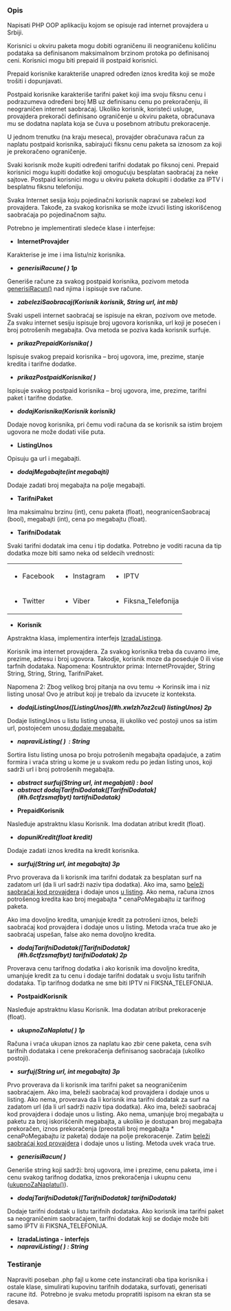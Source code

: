 ### <span class="c30">Opis</span>
<span class="c9">Napisati PHP OOP aplikaciju kojom se opisuje rad internet provajdera u Srbiji. </span>

<span class="c9">Korisnici u okviru paketa mogu dobiti ograničenu ili neograničenu količinu podataka sa definisanom maksimalnom brzinom protoka po definisanoj ceni. Korisnici mogu biti prepaid ili postpaid korisnici. </span>

<span class="c9">Prepaid korisnike karakteriše unapred određen iznos kredita koji se može trošiti i dopunjavati. </span>

<span class="c9">Postpaid korisnike karakteriše tarifni paket koji ima svoju fiksnu cenu i podrazumeva određeni broj MB uz definisanu cenu po prekoračenju, ili neograničen internet saobraćaj. Ukoliko korisnik, koristeći usluge, provajdera prekorači definisano ograničenje u okviru paketa, obračunava mu se dodatna naplata koja se čuva u posebnom atributu prekoracenje. </span>

<span class="c9"></span>

<span class="c9">U jednom trenutku (na kraju meseca), provajder obračunava račun za naplatu postpaid korisnika, sabirajući fiksnu cenu paketa sa iznosom za koji je prekoračeno ograničenje. </span>

<span class="c9"></span>

<span class="c9">Svaki korisnik može kupiti određeni tarifni dodatak po fiksnoj ceni. Prepaid korisnici mogu kupiti dodatke koji omogućuju besplatan saobraćaj za neke sajtove. Postpaid korisnici mogu u okviru paketa dokupiti i dodatke za IPTV i besplatnu fiksnu telefoniju. </span>

<span class="c9">Svaka Internet sesija koju pojedinačni korisnik napravi se zabelezi kod provajdera. Takođe, za svakog korisnika se može izvući listing iskorišćenog saobraćaja po pojedinačnom sajtu.</span>

<span class="c9"></span>

<span class="c9">Potrebno je implementirati sledeće klase i interfejse:</span>

- <h4 id="h.scqsv25pvn0e" style="display: inline;"><span class="c4">InternetProvajder</span></h4>

<span class="c9">Karakterise je ime i ima listu/niz korisnika.</span>

- <h5 id="h.hezhp1rmvbgc" style="display: inline;"><span class="c19">generisiRacune( ) 1p</span></h5>

<span>Generiše račune za svakog postpaid korisnika, </span><span>pozivom metoda </span><span class="c23">[generisiRacun()](#h.3libqhiqva63)</span><span class="c9">&nbsp;nad njima i ispisuje sve račune.</span>

- <h5 id="h.4qf9yacxyuhb" style="display: inline;"><span class="c18">zabeleziSaobracaj(Korisnik korisnik, String url, int mb) </span></h5>

<span class="c9">Svaki uspeli internet saobraćaj se ispisuje na ekran, pozivom ove metode. Za svaku internet sesiju ispisuje broj ugovora korisnika, url koji je posećen i broj potrošenih megabajta. Ova metoda se poziva kada korisnik surfuje.</span>

- <h5 id="h.lyjz9fgncwu" style="display: inline;"><span class="c18">prikazPrepaidKorisnika( )</span></h5>

<span>I</span><span class="c9">spisuje svakog prepaid korisnika – broj ugovora, ime, prezime, stanje kredita i tarifne dodatke.</span>

- <h5 id="h.otfhnw56jtjw" style="display: inline;"><span class="c18">prikazPostpaidKorisnika( )</span></h5>

<span>I</span><span class="c9">spisuje svakog postpaid korisnika – broj ugovora, ime, prezime, tarifni paket i tarifne dodatke.</span>

- <h5 id="h.pmsbn7dyx1t3" style="display: inline;"><span class="c18">dodajKorisnika(Korisnik korisnik) </span></h5>

<span>D</span><span class="c9">odaje novog korisnika, pri čemu vodi računa da se korisnik sa istim brojem ugovora ne može dodati više puta.</span>

- <h4 id="h.xwlzh7oz2cul" style="display: inline;"><span class="c19">ListingUnos</span><span class="c10">&nbsp;</span></h4>

<span class="c9">Opisuju ga url i megabajti.</span>

- <h5 id="h.1uy8k94mfsv6" style="display: inline;"><span class="c18">dodajMegabajte(int megabajti)</span></h5>

<span>D</span><span class="c9">odaje zadati broj megabajta na polje megabajti.</span>

- <h4 id="h.ma6vfmow8176" style="display: inline;"><span class="c19">TarifniPaket</span><span class="c10">&nbsp;</span></h4>

<span class="c9">Ima maksimalnu brzinu (int), cenu paketa (float), neogranicenSaobracaj (bool), megabajti (int), cena po megabajtu (float).</span>

- <h4 id="h.6ctfzsmafbyt" style="display: inline;"><span class="c19">TarifniDodatak</span><span class="c10">&nbsp;</span></h4>

<span class="c9">Svaki tarifni dodatak ima cenu i tip dodatka. Potrebno je voditi racuna da tip dodatka moze biti samo neka od seldecih vrednosti:</span>

[]()[]()<table class="c43"><tbody><tr class="c25"><td class="c1" colspan="1" rowspan="1">

- <span class="c9">Facebook</span>

</td><td class="c36" colspan="1" rowspan="1">

- <span class="c9">Instagram</span>

</td><td class="c17" colspan="1" rowspan="1">

- <span class="c9">IPTV</span>

</td></tr><tr class="c26"><td class="c1" colspan="1" rowspan="1">

- <span class="c9">Twitter</span>

</td><td class="c36" colspan="1" rowspan="1">

- <span class="c9">Viber</span>

</td><td class="c17" colspan="1" rowspan="1">

- <span class="c9">Fiksna_Telefonija</span>

</td></tr></tbody></table>

- <h4 id="h.933tl87e7im" style="display: inline;"><span class="c19">Korisnik</span><span class="c10">&nbsp;</span></h4>

<span>Apstraktna klasa, implementira interfejs </span><span class="c23">[IzradaListinga](#h.ebqhw3anst94)</span><span class="c18">.</span>

<span>K</span><span>orisnik ima internet provajdera. Za svakog korisnika treba da cuvamo ime, prezime, adresu i broj ugovora. Takodje, korisnik moze da poseduje 0 ili vise tarfnih dodataka. </span><span class="c15">Napomena</span><span class="c23">:</span><span class="c9">&nbsp;Kosntruktor prima: InternetProvajder, String String, String, String, TarifniPaket.</span>

<span class="c15">Napomena 2</span><span class="c21">:</span><span class="c9">&nbsp;Zbog velikog broj pitanja na ovu temu -&gt; Korinsik ima i niz listing unosa! Ovo je atribut koji je trebalo da izvucete iz konteksta.</span>

- <h5 id="h.a9nthh9hu4qr" style="display: inline;"><span class="c19">dodajListingUnos(</span><span class="c19 c23">[ListingUnos](#h.xwlzh7oz2cul)</span><span class="c18">&nbsp;listingUnos) 2p</span></h5>

<span>Dodaje listingUnos u listu listing unosa, ili ukoliko već postoji unos sa istim url, postojećem unosu</span><span class="c23">[&nbsp;dodaje megabajte.](#h.1uy8k94mfsv6)</span>

- <h5 id="h.gzl2rir5mlu1" style="display: inline;"><span class="c18">napraviListing( ) &nbsp;: String </span></h5>

<span class="c9">Sortira listu listing unosa po broju potrošenih megabajta opadajuće, a zatim formira i vraća string u kome je u svakom redu po jedan listing unos, koji sadrži url i broj potrošenih megabajta.</span>

- <h5 id="h.q18qbswhxjmr" style="display: inline;"><span class="c19 c21">abstract</span><span class="c19">&nbsp;</span><span class="c19 c21">surfuj(String url, int megabjati)</span><span class="c19">&nbsp;: bool</span></h5>
- <h5 id="h.icl7z3pufmcl" style="display: inline;"><span class="c19 c21">abstract</span><span class="c19">&nbsp;</span><span class="c19 c21">dodajTarifniDodatak(</span><span class="c8">[TarifniDodatak](#h.6ctfzsmafbyt)</span><span class="c19 c21">&nbsp;tartifniDodatak)</span></h5>

<span class="c9"></span>

- <h4 id="h.7kjbphloc39w" style="display: inline;"><span class="c4">PrepaidKorisnik </span></h4>

<span class="c9">Nasleđuje apstraktnu klasu Korisnik. Ima dodatan atribut kredit (float).</span>

- <h5 id="h.728h8vyp2dqy" style="display: inline;"><span class="c18">dopuniKredit(float kredit) </span></h5>

<span class="c9">Dodaje zadati iznos kredita na kredit korisnika.</span>

- <h5 id="h.6sag1eary2e0" style="display: inline;"><span class="c18">surfuj(String url, int megabajta) 3p</span></h5>

<span>P</span><span>rvo proverava da li korisnik ima tarifni dodatak za besplatan surf na zadatom url (da li url sadrži naziv tipa dodatka). Ako ima, samo </span><span class="c23">[beleži saobraćaj kod provajdera](#h.4qf9yacxyuhb)</span><span>&nbsp;i dodaje unos </span><span class="c23">[u listing](#h.a9nthh9hu4qr)</span><span class="c9">. Ako nema, računa iznos potrošenog kredita kao broj megabajta * cenaPoMegabajtu iz tarifnog paketa.</span>

<span class="c9">Ako ima dovoljno kredita, umanjuje kredit za potrošeni iznos, beleži saobraćaj kod provajdera i dodaje unos u listing. Metoda vraća true ako je saobraćaj uspešan, false ako nema dovoljno kredita.</span>

- <h5 id="h.k3expt64uwxl" style="display: inline;"><span class="c19">dodajTarifniDodatak(</span><span class="c23 c19">[TarifniDodatak](#h.6ctfzsmafbyt)</span><span class="c18">&nbsp;tarifniDodatak) 2p</span></h5>

<span class="c9">Proverava cenu tarifnog dodatka i ako korisnik ima dovoljno kredita, umanjuje kredit za tu cenu i dodaje tarifni dodatak u svoju listu tarifnih dodataka. Tip tarifnog dodatka ne sme biti IPTV ni FIKSNA_TELEFONIJA.</span>

- <h4 id="h.4y0cutf7as5k" style="display: inline;"><span class="c4">PostpaidKorisnik </span></h4>

<span class="c9">Nasleđuje apstraktnu klasu Korisnik. Ima dodatan atribut prekoracenje (float).</span>

- <h5 id="h.xlq8t7gjytn2" style="display: inline;"><span class="c18">ukupnoZaNaplatu( ) 1p</span></h5>

<span class="c9">Računa i vraća ukupan iznos za naplatu kao zbir cene paketa, cena svih tarifnih dodataka i cene prekoračenja definisanog saobraćaja (ukoliko postoji).</span>

- <h5 id="h.8xd0psys1zs5" style="display: inline;"><span class="c19">surfuj(String url, int megabajta)</span><span class="c18">&nbsp;3p</span></h5>

<span>Prvo proverava da li korisnik ima tarifni paket sa neograničenim saobraćajem. Ako ima, beleži saobraćaj kod provajdera i dodaje unos u listing. Ako nema, proverava da li korisnik ima tarifni dodatak za surf na zadatom url (da li url sadrži naziv tipa dodatka). Ako ima, beleži saobraćaj kod provajdera i dodaje unos u listing. Ako nema, umanjuje broj megabajta u paketu za broj iskorišćenih megabajta, a ukoliko je dostupan broj megabajta prekoračen, iznos prekoračenja (preostali broj megabajta * cenaPoMegabajtu iz paketa) dodaje na polje prekoracenje. Zatim </span><span class="c23">[beleži saobraćaj kod provajdera](#h.4qf9yacxyuhb)</span><span class="c9">&nbsp;i dodaje unos u listing. Metoda uvek vraća true.</span>

- <h5 id="h.3libqhiqva63" style="display: inline;"><span class="c18">generisiRacun( ) &nbsp;</span></h5>

<span class="c21">G</span><span>eneriše string koji sadrži: broj ugovora, ime i prezime, cenu paketa, ime i cenu svakog tarifnog dodatka, iznos prekoračenja i ukupnu cenu (</span><span class="c23">[ukupnoZaNaplatu()](#h.xlq8t7gjytn2)</span><span class="c9">).</span>

- <h5 id="h.pboyzx7c31ri" style="display: inline;"><span class="c19">dodajTarifniDodatak(</span><span class="c23 c19">[TarifniDodatak]</span><span class="c18">&nbsp;tarifniDodatak) </span></h5>

<span class="c9">Dodaje tarifni dodatak u listu tarifnih dodataka. Ako korisnik ima tarifni paket sa neograničenim saobraćajem, tarifni dodatak koji se dodaje može biti samo IPTV ili FIKSNA_TELEFONIJA.</span>

<span class="c9"></span>

- <h4 id="h.ebqhw3anst94" style="display: inline;"><span class="c19">IzradaListinga</span><span class="c10">&nbsp;- interfejs</span></h4>
- <h5 id="h.448nrothayao" style="display: inline;"><span class="c19">napraviListing( ) : String </span></h5>

<span class="c9"></span>
### <span class="c30">Testiranje</span>
<span class="c9">Napraviti poseban .php fajl u kome cete instancirati oba tipa korisnika i ostale klase, simulirati kupovinu tarifnih dodataka, surfovati, generisati racune itd. &nbsp;Potrebno je svaku metodu propratiti ispisom na ekran sta se desava. </span>
